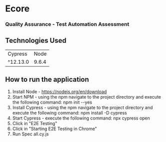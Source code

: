 <h1> Ecore </h1>

### Quality Assurance - Test Automation Assessment

## Technologies Used

<table> 
  <tr> 
    <td> Cypress </td>
    <td> Node </td>
  </tr>
  <tr> 
    <td> ^12.13.0 </td>
    <td> 9.6.4 </td>
  </tr>
</table>

## How to run the application
1. Install Node - https://nodejs.org/en/download 
2. Start NPM - using the npm navigate to the project directory and execute the following command: npm init --yes
3. Install Cypress - using the npm navigate to the project directory and execute the following command: npm install -D cypress
4. Start Cypress - execute the following command: npx cypress open
5. Click in "E2E Testing"
6. Click in "Starting E2E Testing in Chrome"
7. Run Spec all.cy.js

